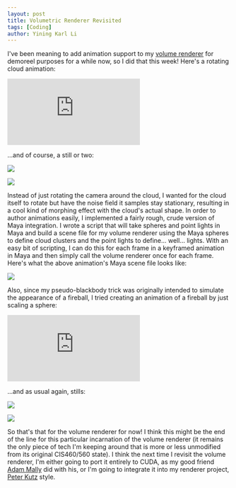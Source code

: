```yaml
---
layout: post
title: Volumetric Renderer Revisited
tags: [Coding]
author: Yining Karl Li
---
```


I've been meaning to add animation support to my [volume renderer](http://blog.yiningkarlli.com/2011/10/a-volumetric-renderer-for-rendering-volumes.html) for demoreel purposes for a while now, so I did that this week! Here's a rotating cloud animation: 

<div class='embed-container'><iframe src='https://player.vimeo.com/video/53634239' frameborder='0'>Animated Cloud Render Test</iframe></div>

...and of course, a still or two:

[![]({{site.url}}/content/images/2012/Sep/cloud1.png)]({{site.url}}/content/images/2012/Sep/cloud1.png)

[![]({{site.url}}/content/images/2012/Sep/cloud2.png)]({{site.url}}/content/images/2012/Sep/cloud2.png)

Instead of just rotating the camera around the cloud, I wanted for the cloud itself to rotate but have the noise field it samples stay stationary, resulting in a cool kind of morphing effect with the cloud's actual shape. In order to author animations easily, I implemented a fairly rough, crude version of Maya integration. I wrote a script that will take spheres and point lights in Maya and build a scene file for my volume renderer using the Maya spheres to define cloud clusters and the point lights to define... well... lights. With an easy bit of scripting, I can do this for each frame in a keyframed animation in Maya and then simply call the volume renderer once for each frame. Here's what the above animation's Maya scene file looks like:

[![]({{site.url}}/content/images/2012/Sep/maya.png)]({{site.url}}/content/images/2012/Sep/maya.png)

Also, since my pseudo-blackbody trick was originally intended to simulate the appearance of a fireball, I tried creating an animation of a fireball by just scaling a sphere:

<div class='embed-container'><iframe src='https://player.vimeo.com/video/53714601' frameborder='0'>Animated Pseudo-Blackbody Test</iframe></div>

...and as usual again, stills:

[![]({{site.url}}/content/images/2012/Sep/blackbody1.png)]({{site.url}}/content/images/2012/Sep/blackbody1.png)

[![]({{site.url}}/content/images/2012/Sep/blackbody2.png)]({{site.url}}/content/images/2012/Sep/blackbody2.png)

So that's that for the volume renderer for now! I think this might be the end of the line for this particular incarnation of the volume renderer (it remains the only piece of tech I'm keeping around that is more or less unmodified from its original CIS460/560 state). I think the next time I revisit the volume renderer, I'm either going to port it entirely to CUDA, as my good friend [Adam Mally](https://vimeo.com/user6054073) did with his, or I'm going to integrate it into my renderer project, [Peter Kutz](http://peterkutz.com/) style.
